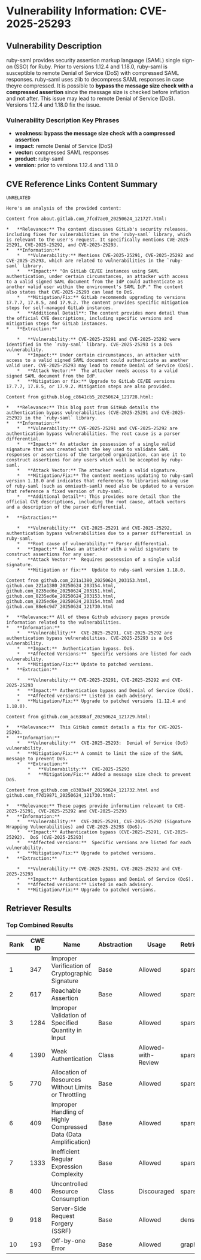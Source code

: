 # Vulnerability Information: CVE-2025-25293

## Vulnerability Description
ruby-saml provides security assertion markup language (SAML) single sign-on (SSO) for Ruby. Prior to versions 1.12.4 and 1.18.0, ruby-saml is susceptible to remote Denial of Service (DoS) with compressed SAML responses. ruby-saml uses zlib to decompress SAML responses in case theyre compressed. It is possible to **bypass the message size check with a compressed assertion** since the message size is checked before inflation and not after. This issue may lead to remote Denial of Service (DoS). Versions 1.12.4 and 1.18.0 fix the issue.

### Vulnerability Description Key Phrases
- **weakness:** **bypass the message size check with a compressed assertion**
- **impact:** remote Denial of Service (DoS)
- **vector:** compressed SAML responses
- **product:** ruby-saml
- **version:** prior to versions 1.12.4 and 1.18.0

## CVE Reference Links Content Summary
```text
UNRELATED
```

```text
Here's an analysis of the provided content:

Content from about.gitlab.com_7fcd7ae0_20250624_121727.html:

*   **Relevance:** The content discusses GitLab's security releases, including fixes for vulnerabilities in the `ruby-saml` library, which is relevant to the user's request. It specifically mentions CVE-2025-25291, CVE-2025-25292, and CVE-2025-25293.
*   **Information:**
    *   **Vulnerability:** Mentions CVE-2025-25291, CVE-2025-25292 and CVE-2025-25293, which are related to vulnerabilities in the `ruby-saml` library.
    *   **Impact:** "On GitLab CE/EE instances using SAML authentication, under certain circumstances, an attacker with access to a valid signed SAML document from the IdP could authenticate as another valid user within the environment's SAML IdP." The content also states that CVE-2025-25293 can lead to DoS.
    *   **Mitigation/Fix:** GitLab recommends upgrading to versions 17.7.7, 17.8.5, and 17.9.2. The content provides specific mitigation steps for self-managed GitLab instances.
    *   **Additional Detail**: The content provides more detail than the official CVE descriptions, including specific versions and mitigation steps for GitLab instances.
*   **Extraction:**

    *   **Vulnerability:** CVE-2025-25291 and CVE-2025-25292 were identified in the `ruby-saml` library. CVE-2025-25293 is a DoS vulnerability.
    *   **Impact:** Under certain circumstances, an attacker with access to a valid signed SAML document could authenticate as another valid user. CVE-2025-25293 may lead to remote Denial of Service (DoS).
    *   **Attack Vector:**  The attacker needs access to a valid signed SAML document from the IdP.
    *   **Mitigation or fix:** Upgrade to GitLab CE/EE versions 17.7.7, 17.8.5, or 17.9.2. Mitigation steps are also provided.

Content from github.blog_c8641cb5_20250624_121728.html:

*   **Relevance:** This blog post from GitHub details the authentication bypass vulnerabilities (CVE-2025-25291 and CVE-2025-25292) in the `ruby-saml` library.
*   **Information:**
    *   **Vulnerability:** CVE-2025-25291 and CVE-2025-25292 are authentication bypass vulnerabilities. The root cause is a parser differential.
    *   **Impact:** An attacker in possession of a single valid signature that was created with the key used to validate SAML responses or assertions of the targeted organization, can use it to construct assertions for any users which will be accepted by ruby-saml.
    *   **Attack Vector:** The attacker needs a valid signature.
    *   **Mitigation/Fix:** The content mentions updating to ruby-saml version 1.18.0 and indicates that references to libraries making use of ruby-saml (such as omniauth-saml) need also be updated to a version that reference a fixed version of ruby-saml.
    *   **Additional Detail**: This provides more detail than the official CVE descriptions, including the root cause, attack vectors and a description of the parser differential.

*   **Extraction:**

    *   **Vulnerability:**  CVE-2025-25291 and CVE-2025-25292, authentication bypass vulnerabilities due to a parser differential in ruby-saml.
    *   **Root cause of vulnerability:** Parser differential.
    *   **Impact:** Allows an attacker with a valid signature to construct assertions for any user.
    *   **Attack Vector:**  Requires possession of a single valid signature.
    *   **Mitigation or fix:**  Update to ruby-saml version 1.18.0.

Content from github.com_221a1380_20250624_203153.html, github.com_221a1380_20250624_203154.html, github.com_8235ed6e_20250624_203151.html, github.com_8235ed6e_20250624_203153.html, github.com_8235ed6e_20250624_203154.html and github.com_88e6c9d7_20250624_121730.html

*   **Relevance:** All of these Github advisory pages provide information related to the vulnerabilities.
*   **Information:**
    *   **Vulnerability:**  CVE-2025-25291, CVE-2025-25292 are authentication bypass vulnerabilities. CVE-2025-25293 is a DoS vulnerability.
    *   **Impact:**  Authentication bypass. DoS.
    *   **Affected Versions:**  Specific versions are listed for each vulnerability.
    *   **Mitigation/Fix:** Update to patched versions.
*   **Extraction:**

    *   **Vulnerability:** CVE-2025-25291, CVE-2025-25292 and CVE-2025-25293
    *   **Impact:** Authentication bypass and Denial of Service (DoS).
    *   **Affected versions:** Listed in each advisory.
    *   **Mitigation/Fix:** Upgrade to patched versions (1.12.4 and 1.18.0).

Content from github.com_ac6386af_20250624_121729.html:

*   **Relevance:**  This GitHub commit details a fix for CVE-2025-25293.
*   **Information:**
    *   **Vulnerability:**  CVE-2025-25293:  Denial of Service (DoS) vulnerability.
    *   **Mitigation/Fix:** A commit to limit the size of the SAML message to prevent DoS.
    *   **Extraction:**
        *   **Vulnerability:**  CVE-2025-25293
        *   **Mitigation/Fix:** Added a message size check to prevent DoS.

Content from github.com_c8303a4f_20250624_121732.html and github.com_f7d19871_20250624_121730.html:

*   **Relevance:** These pages provide information relevant to CVE-2025-25291, CVE-2025-25292 and CVE-2025-25293
*   **Information:**
    *   **Vulnerability:**  CVE-2025-25291, CVE-2025-25292 (Signature Wrapping Vulnerabilities) and CVE-2025-25293 (DoS).
    *   **Impact:** Authentication bypass (CVE-2025-25291, CVE-2025-25292).  DoS (CVE-2025-25293)
    *   **Affected versions:**  Specific versions are listed for each vulnerability.
    *   **Mitigation/Fix:** Upgrade to patched versions.
*   **Extraction:**

    *   **Vulnerability:** CVE-2025-25291, CVE-2025-25292 and CVE-2025-25293
    *   **Impact:** Authentication bypass and Denial of Service (DoS).
    *   **Affected versions:** Listed in each advisory.
    *   **Mitigation/Fix:** Upgrade to patched versions.
```

## Retriever Results

### Top Combined Results

| Rank | CWE ID | Name | Abstraction | Usage  | Retrievers | Individual Scores |
|------|--------|------|-------------|-------|------------|-------------------|
| 1 | 347 | Improper Verification of Cryptographic Signature | Base | Allowed | sparse | 0.625 |
| 2 | 617 | Reachable Assertion | Base | Allowed | sparse | 0.504 |
| 3 | 1284 | Improper Validation of Specified Quantity in Input | Base | Allowed | sparse | 0.491 |
| 4 | 1390 | Weak Authentication | Class | Allowed-with-Review | sparse | 0.490 |
| 5 | 770 | Allocation of Resources Without Limits or Throttling | Base | Allowed | sparse | 0.484 |
| 6 | 409 | Improper Handling of Highly Compressed Data (Data Amplification) | Base | Allowed | sparse | 0.484 |
| 7 | 1333 | Inefficient Regular Expression Complexity | Base | Allowed | sparse | 0.482 |
| 8 | 400 | Uncontrolled Resource Consumption | Class | Discouraged | sparse | 0.480 |
| 9 | 918 | Server-Side Request Forgery (SSRF) | Base | Allowed | dense | 0.392 |
| 10 | 193 | Off-by-one Error | Base | Allowed | graph | 0.002 |

